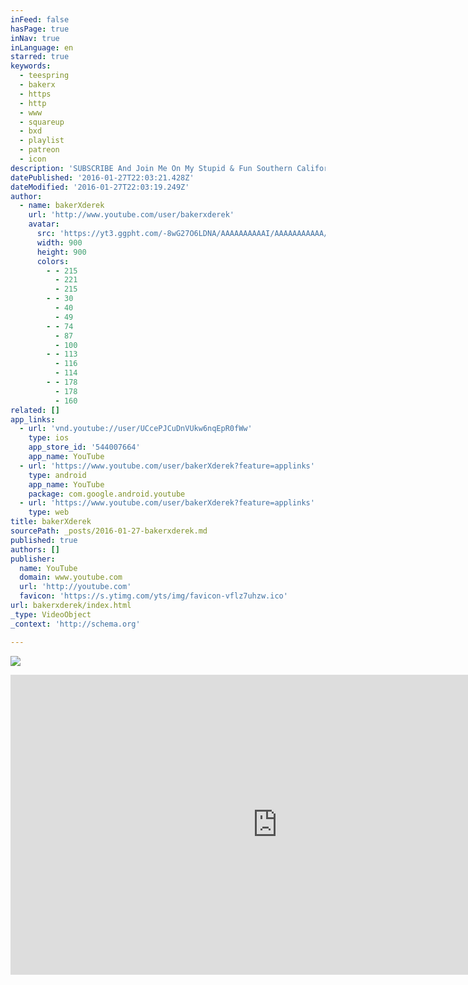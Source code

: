 ```yaml
---
inFeed: false
hasPage: true
inNav: true
inLanguage: en
starred: true
keywords:
  - teespring
  - bakerx
  - https
  - http
  - www
  - squareup
  - bxd
  - playlist
  - patreon
  - icon
description: 'SUBSCRIBE And Join Me On My Stupid & Fun Southern California MotoVlog Adventures, CHEAH!'
datePublished: '2016-01-27T22:03:21.428Z'
dateModified: '2016-01-27T22:03:19.249Z'
author:
  - name: bakerXderek
    url: 'http://www.youtube.com/user/bakerxderek'
    avatar:
      src: 'https://yt3.ggpht.com/-8wG27O6LDNA/AAAAAAAAAAI/AAAAAAAAAAA/t71spgeX4WM/s900-c-k-no/photo.jpg'
      width: 900
      height: 900
      colors:
        - - 215
          - 221
          - 215
        - - 30
          - 40
          - 49
        - - 74
          - 87
          - 100
        - - 113
          - 116
          - 114
        - - 178
          - 178
          - 160
related: []
app_links:
  - url: 'vnd.youtube://user/UCcePJCuDnVUkw6nqEpR0fWw'
    type: ios
    app_store_id: '544007664'
    app_name: YouTube
  - url: 'https://www.youtube.com/user/bakerXderek?feature=applinks'
    type: android
    app_name: YouTube
    package: com.google.android.youtube
  - url: 'https://www.youtube.com/user/bakerXderek?feature=applinks'
    type: web
title: bakerXderek
sourcePath: _posts/2016-01-27-bakerxderek.md
published: true
authors: []
publisher:
  name: YouTube
  domain: www.youtube.com
  url: 'http://youtube.com'
  favicon: 'https://s.ytimg.com/yts/img/favicon-vflz7uhzw.ico'
url: bakerxderek/index.html
_type: VideoObject
_context: 'http://schema.org'

---
```

![](https://the-grid-user-content.s3-us-west-2.amazonaws.com/f2fda474-b561-41c8-b274-162f29dcd635.jpg)

<iframe src="https://cdn.embedly.com/widgets/media.html?src=http%3A%2F%2Fwww.youtube.com%2Fembed%2Fvideoseries%3Flist%3DUUcePJCuDnVUkw6nqEpR0fWw&amp;url=https%3A%2F%2Fwww.youtube.com%2Fuser%2FbakerXderek&amp;image=https%3A%2F%2Fyt3.ggpht.com%2F-8wG27O6LDNA%2FAAAAAAAAAAI%2FAAAAAAAAAAA%2Ft71spgeX4WM%2Fs900-c-k-no%2Fphoto.jpg&amp;key=b7d04c9b404c499eba89ee7072e1c4f7&amp;type=text%2Fhtml&amp;schema=youtube" width="853" height="480" scrolling="no" frameborder="0" allowfullscreen="allowfullscreen" style=""></iframe>